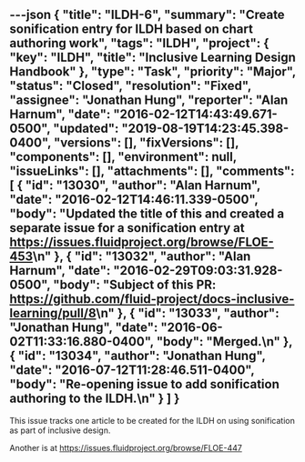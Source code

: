 ---json
{
  "title": "ILDH-6",
  "summary": "Create sonification entry for ILDH based on chart authoring work",
  "tags": "ILDH",
  "project": {
    "key": "ILDH",
    "title": "Inclusive Learning Design Handbook"
  },
  "type": "Task",
  "priority": "Major",
  "status": "Closed",
  "resolution": "Fixed",
  "assignee": "Jonathan Hung",
  "reporter": "Alan Harnum",
  "date": "2016-02-12T14:43:49.671-0500",
  "updated": "2019-08-19T14:23:45.398-0400",
  "versions": [],
  "fixVersions": [],
  "components": [],
  "environment": null,
  "issueLinks": [],
  "attachments": [],
  "comments": [
    {
      "id": "13030",
      "author": "Alan Harnum",
      "date": "2016-02-12T14:46:11.339-0500",
      "body": "Updated the title of this and created a separate issue for a sonification entry at <https://issues.fluidproject.org/browse/FLOE-453>\n"
    },
    {
      "id": "13032",
      "author": "Alan Harnum",
      "date": "2016-02-29T09:03:31.928-0500",
      "body": "Subject of this PR: <https://github.com/fluid-project/docs-inclusive-learning/pull/8>\n"
    },
    {
      "id": "13033",
      "author": "Jonathan Hung",
      "date": "2016-06-02T11:33:16.880-0400",
      "body": "Merged.\n"
    },
    {
      "id": "13034",
      "author": "Jonathan Hung",
      "date": "2016-07-12T11:28:46.511-0400",
      "body": "Re-opening issue to add sonification authoring to the ILDH.\n"
    }
  ]
}
---
This issue tracks one article to be created for the ILDH on using sonification as part of inclusive design.

Another is at <https://issues.fluidproject.org/browse/FLOE-447>

        
